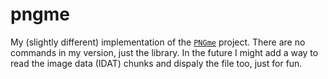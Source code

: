 # pngme
My (slightly different) implementation of the [`PNGme`](https://picklenerd.github.io/pngme_book/) project.
There are no commands in my version, just the library. In the future I might add a way to read the image data (IDAT) chunks and dispaly the file too, just for fun.
